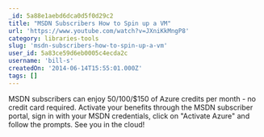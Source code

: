 ```yaml
---
_id: 5a88e1aebd6dca0d5f0d29c2
title: "MSDN Subscribers How to Spin up a VM"
url: 'https://www.youtube.com/watch?v=JXniKkMngP8'
category: libraries-tools
slug: 'msdn-subscribers-how-to-spin-up-a-vm'
user_id: 5a83ce59d6eb0005c4ecda2c
username: 'bill-s'
createdOn: '2014-06-14T15:55:01.000Z'
tags: []
---
```


MSDN subscribers can enjoy $50/$100/$150 of Azure credits per month - no credit card required. Activate your benefits through the MSDN subscriber portal, sign in with your MSDN credentials, click on "Activate Azure" and follow the prompts. See you in the cloud!
